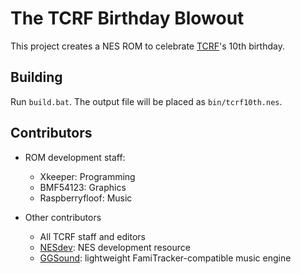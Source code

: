 The TCRF Birthday Blowout
=========================

This project creates a NES ROM to celebrate [TCRF](https://tcrf.net/)'s 10th birthday.




Building
--------
Run `build.bat`. The output file will be placed as `bin/tcrf10th.nes`.


Contributors
------------

* ROM development staff:
  * Xkeeper: Programming
  * BMF54123: Graphics
  * Raspberryfloof: Music

* Other contributors
  * All TCRF staff and editors
  * [NESdev](https://wiki.nesdev.com/w/index.php/Nesdev_Wiki): NES development resource
  * [GGSound](https://github.com/gradualgames/ggsound/): lightweight FamiTracker-compatible music engine
